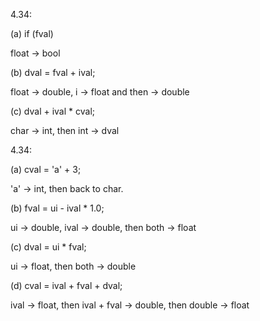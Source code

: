 4.34:

(a) if (fval)

float -> bool

(b) dval = fval + ival; 

float -> double, i -> float and then -> double

(c) dval + ival * cval;

char -> int, then int -> dval



4.34:

(a) cval = 'a' + 3;

'a' -> int, then back to char.

(b) fval = ui - ival * 1.0;

ui -> double, ival -> double, then both -> float

(c) dval = ui * fval;

ui -> float, then both -> double

(d) cval = ival + fval + dval;

ival -> float, then ival + fval -> double, then double -> float
